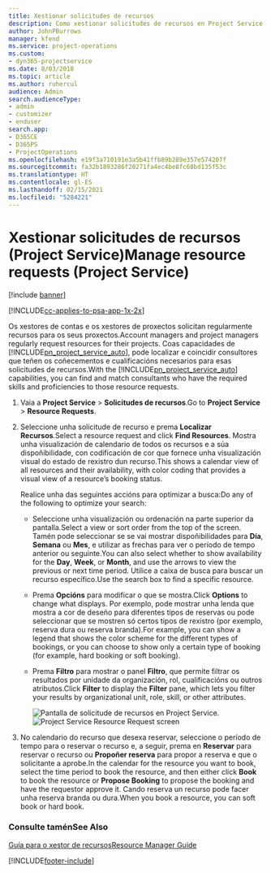 ```yaml
---
title: Xestionar solicitudes de recursos
description: Como xestionar solicitudes de recursos en Project Service
author: JohnPBurrows
manager: kfend
ms.service: project-operations
ms.custom:
- dyn365-projectservice
ms.date: 8/03/2018
ms.topic: article
ms.author: ruhercul
audience: Admin
search.audienceType:
- admin
- customizer
- enduser
search.app:
- D365CE
- D365PS
- ProjectOperations
ms.openlocfilehash: e19f3a710191e3a5b41ffb89b289e357e574207f
ms.sourcegitcommit: fa32b1893286f20271fa4ec4be8fc68bd135f53c
ms.translationtype: HT
ms.contentlocale: gl-ES
ms.lasthandoff: 02/15/2021
ms.locfileid: "5284221"
---
```

# <a name="manage-resource-requests-project-service"></a><span data-ttu-id="8c1e6-103">Xestionar solicitudes de recursos (Project Service)</span><span class="sxs-lookup"><span data-stu-id="8c1e6-103">Manage resource requests (Project Service)</span></span>

[!include [banner](../includes/psa-now-project-operations.md)]

[!INCLUDE[cc-applies-to-psa-app-1x-2x](../includes/cc-applies-to-psa-app-1x-2x.md)]

<span data-ttu-id="8c1e6-104">Os xestores de contas e os xestores de proxectos solicitan regularmente recursos para os seus proxectos.</span><span class="sxs-lookup"><span data-stu-id="8c1e6-104">Account managers and project managers regularly request resources for their projects.</span></span> <span data-ttu-id="8c1e6-105">Coas capacidades de [!INCLUDE[pn_project_service_auto](../includes/pn-project-service-auto.md)], pode localizar e coincidir consultores que teñen os coñecementos e cualificacións necesarios para esas solicitudes de recursos.</span><span class="sxs-lookup"><span data-stu-id="8c1e6-105">With the [!INCLUDE[pn_project_service_auto](../includes/pn-project-service-auto.md)] capabilities, you can find and match consultants who have the required skills and proficiencies to those resource requests.</span></span>  
  
1. <span data-ttu-id="8c1e6-106">Vaia a **Project Service** > **Solicitudes de recursos**.</span><span class="sxs-lookup"><span data-stu-id="8c1e6-106">Go to **Project Service** > **Resource Requests**.</span></span>  
  
2. <span data-ttu-id="8c1e6-107">Seleccione unha solicitude de recurso e prema **Localizar Recursos**.</span><span class="sxs-lookup"><span data-stu-id="8c1e6-107">Select a resource request and click **Find Resources**.</span></span> <span data-ttu-id="8c1e6-108">Mostra unha visualización de calendario de todos os recursos e a súa dispoñibilidade, con codificación de cor que fornece unha visualización visual do estado de rexistro dun recurso.</span><span class="sxs-lookup"><span data-stu-id="8c1e6-108">This shows a calendar view of all resources and their availability, with color coding that provides a visual view of a resource’s booking status.</span></span>  
  
    <span data-ttu-id="8c1e6-109">Realice unha das seguintes accións para optimizar a busca:</span><span class="sxs-lookup"><span data-stu-id="8c1e6-109">Do any of the following to optimize your search:</span></span>  
  
   -   <span data-ttu-id="8c1e6-110">Seleccione unha visualización ou ordenación na parte superior da pantalla.</span><span class="sxs-lookup"><span data-stu-id="8c1e6-110">Select a view or sort order from the top of the screen.</span></span> <span data-ttu-id="8c1e6-111">Tamén pode seleccionar se se vai mostrar dispoñibilidades para **Día**, **Semana** ou **Mes**, e utilizar as frechas para ver o período de tempo anterior ou seguinte.</span><span class="sxs-lookup"><span data-stu-id="8c1e6-111">You can also select whether to show availability for the **Day**, **Week**, or **Month**, and use the arrows to view the previous or next time period.</span></span> <span data-ttu-id="8c1e6-112">Utilice a caixa de busca para buscar un recurso específico.</span><span class="sxs-lookup"><span data-stu-id="8c1e6-112">Use the search box to find a specific resource.</span></span>  
  
   -   <span data-ttu-id="8c1e6-113">Prema **Opcións** para modificar o que se mostra.</span><span class="sxs-lookup"><span data-stu-id="8c1e6-113">Click **Options** to change what displays.</span></span> <span data-ttu-id="8c1e6-114">Por exemplo, pode mostrar unha lenda que mostra a cor de deseño para diferentes tipos de reservas ou pode seleccionar que se mostren só certos tipos de rexistro (por exemplo, reserva dura ou reserva branda).</span><span class="sxs-lookup"><span data-stu-id="8c1e6-114">For example, you can show a legend that shows the color scheme for the different types of bookings, or you can choose to show only a certain type of booking (for example, hard booking or soft booking).</span></span>  
  
   -   <span data-ttu-id="8c1e6-115">Prema **Filtro** para mostrar o panel **Filtro**, que permite filtrar os resultados por unidade da organización, rol, cualificacións ou outros atributos.</span><span class="sxs-lookup"><span data-stu-id="8c1e6-115">Click **Filter** to display the **Filter** pane, which lets you filter your results by organizational unit, role, skill, or other attributes.</span></span>  
  
       <span data-ttu-id="8c1e6-116">![Pantalla de solicitude de recursos en Project Service](../psa/media/project-service-resource-request-screen.png "Pantalla de solicitude de recursos en Project Service.").</span><span class="sxs-lookup"><span data-stu-id="8c1e6-116">![Project Service Resource Request screen](../psa/media/project-service-resource-request-screen.png "Project Service Resource Request screen")</span></span>  
  
3. <span data-ttu-id="8c1e6-117">No calendario do recurso que desexa reservar, seleccione o período de tempo para o reservar o recurso e, a seguir, prema en **Reservar** para reservar o recurso ou **Propoñer reserva** para propor a reserva e que o solicitante a aprobe.</span><span class="sxs-lookup"><span data-stu-id="8c1e6-117">In the calendar for the resource you want to book, select the time period to book the resource, and then either click **Book** to book the resource or **Propose Booking** to propose the booking and have the requestor approve it.</span></span> <span data-ttu-id="8c1e6-118">Cando reserva un recurso pode facer unha reserva branda ou dura.</span><span class="sxs-lookup"><span data-stu-id="8c1e6-118">When you book a resource, you can soft book or hard book.</span></span>  
  
### <a name="see-also"></a><span data-ttu-id="8c1e6-119">Consulte tamén</span><span class="sxs-lookup"><span data-stu-id="8c1e6-119">See Also</span></span>  
 [<span data-ttu-id="8c1e6-120">Guía para o xestor de recursos</span><span class="sxs-lookup"><span data-stu-id="8c1e6-120">Resource Manager Guide</span></span>](../psa/resource-manager-guide.md)


[!INCLUDE[footer-include](../includes/footer-banner.md)]